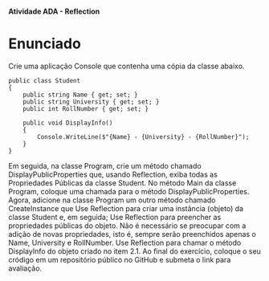 #### Atividade ADA - Reflection

# Enunciado

Crie uma aplicação Console que contenha uma cópia da classe abaixo.

    public class Student
    {
        public string Name { get; set; }
        public string University { get; set; }
        public int RollNumber { get; set; }

        public void DisplayInfo()
        {
            Console.WriteLine($"{Name} - {University} - {RollNumber}");
        }
    }
Em seguida, na classe Program, crie um método chamado DisplayPublicProperties que, usando Reflection, exiba todas as Propriedades Públicas da classe Student. No método Main da classe Program, coloque uma chamada para o método DisplayPublicProperties.
Agora, adicione na classe Program um outro método chamado CreateInstance que
Use Reflection para criar uma instância (objeto) da classe Student e, em seguida;
Use Reflection para preencher as propriedades públicas do objeto. Não é necessário se preocupar com a adição de novas propriedades, isto é, sempre serão preenchidos apenas o Name, University e RollNumber.
Use Reflection para chamar o método DisplayInfo do objeto criado no item 2.1.
Ao final do exercício, coloque o seu cródigo em um repositório público no GitHub e submeta o link para avaliação.
